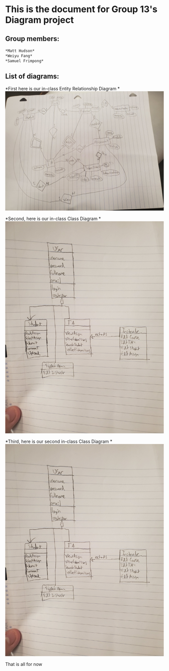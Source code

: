 # This is the document for Group 13's Diagram project

## Group members:
	*Matt Hudson*
	*Weiyu Fang*
	*Samuel Frimpong*


## List of diagrams:

*First here is our in-class Entity Relationship Diagram
	*![Entity Relationship](/assignmentThree/entityRelationship.jpg)

*Second, here is our in-class Class Diagram
	*![Class Diagram](/assignmentThree/classdiagram.jpg)

*Third, here is our second in-class Class Diagram
	*![Class Diagram - One](/assignmentThree/classdiagram_one.jpg)

That is all for now
